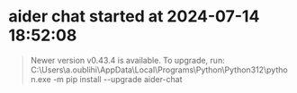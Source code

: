 
# aider chat started at 2024-07-14 18:52:08

> Newer version v0.43.4 is available. To upgrade, run:  
> C:\Users\a.oublihi\AppData\Local\Programs\Python\Python312\python.exe -m pip install --upgrade aider-chat  
